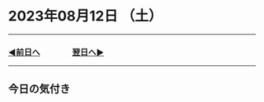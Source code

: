 # 2023年08月12日 （土）

---

### [◀️前日へ](https://github.com/yuasys/chatty-journal/blob/main/2023/08/2023-08-11.md)&emsp;&emsp;&emsp;&emsp;[翌日へ▶️](https://github.com/yuasys/chatty-journal/blob/main/2023/08/2023-08-13.md)

---

## 今日の気付き
